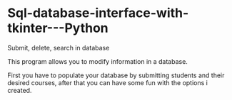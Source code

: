 # Sql-database-interface-with-tkinter---Python
Submit, delete, search in database

This program allows you to modify information in a database. 

First you have to populate your database by submitting students and their desired courses, after that you can have some fun with the options i created.
